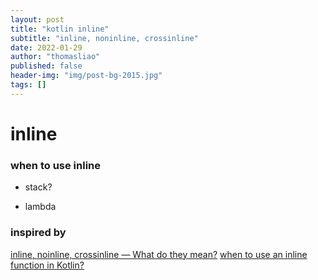 ```yaml
---
layout: post
title: "kotlin inline"
subtitle: "inline, noninline, crossinline"
date: 2022-01-29
author: "thomasliao"
published: false
header-img: "img/post-bg-2015.jpg"
tags: []
---
```


# inline

### when to use inline
- stack?


- lambda

#### 












### inspired by
[inline, noinline, crossinline — What do they mean?](https://medium.com/android-news/inline-noinline-crossinline-what-do-they-mean-b13f48e113c2)
[](https://stackoverflow.com/questions/38827186/what-is-the-difference-between-crossinline-and-noinline-in-kotlin)
[when to use an inline function in Kotlin?](https://stackoverflow.com/questions/44471284/when-to-use-an-inline-function-in-kotlin/44471411#44471411)